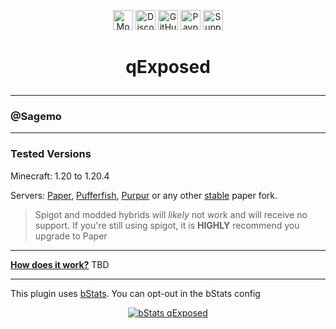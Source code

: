 <p align="center">
<a  href="https://modrinth.com/plugin/qExposed" target="_blank">
<img alt="Modrinth Download Link" src="https://img.shields.io/badge/Download-00AF5C?logo=modrinth&logoColor=white&style=for-the-badge" height="32"></a>
 <a href="https://www.quartzdev.gg/discord/" target="_blank">
<img alt="Discord Invite" src="https://img.shields.io/badge/Discord-5865F2?logo=discord&logoColor=white&style=for-the-badge" height="32"></a>
 <a href="https://github.com/QarthO/qExposed" target="_blank">
<img alt="GitHub Source Code" src="https://img.shields.io/badge/Source-181717?logo=github&logoColor=white&style=for-the-badge" height="32"></a>
 <a href="https://www.quartzdev.gg/donate/" target="_blank">
<img alt="Paypal Donation Link" src="https://img.shields.io/badge/Donate-00457C?logo=paypal&logoColor=white&style=for-the-badge" height="32"></a>
 <a href="https://modrinth.com/plugin/qExposed/versions" target="_blank">
<img alt="Supported Versions: 1.20-1.20.2" src="https://img.shields.io/badge/1.20.2-blue?style=for-the-badge&label=Minecraft Versions" height="32"></a>
</p>


# <p align="center">qExposed</p>

---

### @Sagemo

---
<h3> Tested Versions </h3>
<p>Minecraft: 1.20 to 1.20.4</p>
<p>Servers: <a href="https://papermc.io" target="_blank">Paper</a>, <a href="https://pufferfish.host/downloads" target="_blank">Pufferfish</a>, <a href="https://purpurmc.org" target="_blank">Purpur</a> or any other <u>stable</u> paper fork. </p>
<blockquote>Spigot and modded hybrids will <i>likely</i> not work and will receive no support. If you're still using spigot, it is <b>HIGHLY</b> recommend you upgrade to Paper</blockquote>

---

<b><u>How does it work?</b></u> TBD

---

This plugin uses <a href="https://bstats.org/" target="_blank">bStats</a>. You can opt-out in the bStats config
<p align="center">
<a href="https://bstats.org/plugin/bukkit/qExposed/" target="_blank"><img alt="bStats qExposed" src="https://bstats.org/signatures/bukkit/qExposed.svg"></a></p>
